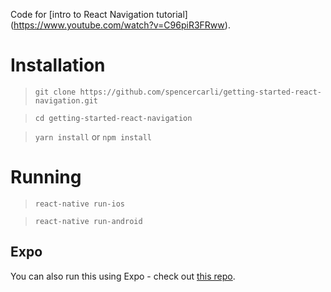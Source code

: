 Code for [intro to React Navigation tutorial]
(https://www.youtube.com/watch?v=C96piR3FRww).


# Installation
> `git clone https://github.com/spencercarli/getting-started-react-navigation.git`

> `cd getting-started-react-navigation`

> `yarn install` or `npm install`


# Running
> `react-native run-ios`

> `react-native run-android`

## Expo

You can also run this using Expo - check out
[this repo](https://github.com/ricbermo/getting-started-react-navigation-expo).
